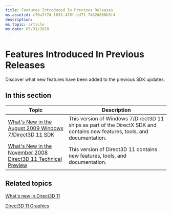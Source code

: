 ```yaml
---
title: Features Introduced In Previous Releases
ms.assetid: c70a7f7d-1833-478f-bd71-7462d860b5f4
description: 
ms.topic: article
ms.date: 05/31/2018
---
```


# Features Introduced In Previous Releases

Discover what new features have been added to the previous SDK updates:

## 

## In this section



| Topic                                                                                                | Description                                                                                                                            |
|------------------------------------------------------------------------------------------------------|----------------------------------------------------------------------------------------------------------------------------------------|
| [What's New in the August 2009 Windows 7/Direct3D 11 SDK](dx11-whats-new.md)<br/>             | This version of Windows 7/Direct3D 11 ships as part of the DirectX SDK and contains new features, tools, and documentation.<br/> |
| [What's New in the November 2008 Direct3D 11 Technical Preview](dx11-08nov-whats-new.md)<br/> | This version of Direct3D 11 contains new features, tools, and documentation.<br/>                                                |



 

## Related topics

<dl> <dt>

[What's new in Direct3D 11](dx-graphics-overviews-introduction.md)
</dt> <dt>

[Direct3D 11 Graphics](atoc-dx-graphics-direct3d-11.md)
</dt> </dl>

 

 





